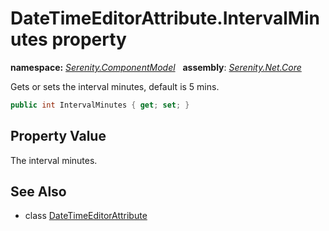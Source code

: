 # DateTimeEditorAttribute.IntervalMinutes property
**namespace:** *[Serenity.ComponentModel](../../README.md#serenity.componentmodel-namespace)*   **assembly**: *[Serenity.Net.Core](../../README.md)*

Gets or sets the interval minutes, default is 5 mins.

```csharp
public int IntervalMinutes { get; set; }
```

## Property Value

The interval minutes.

## See Also

* class [DateTimeEditorAttribute](../DateTimeEditorAttribute.md)